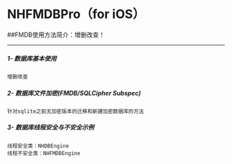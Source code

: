 # NHFMDBPro（for iOS）
##FMDB使用方法简介：增删改查！


* * *

##### 1- 数据库基本使用
```
增删改查
```

##### 2- 数据库文件加密(FMDB/SQLCipher Subspec)
```
针对sqlite之前无加密版本的迁移和新建加密数据库的方法
```

##### 3- 数据库线程安全与不安全示例
```
线程安全类：NHDBEngine
线程不安全类：NHFMDBEngine
```